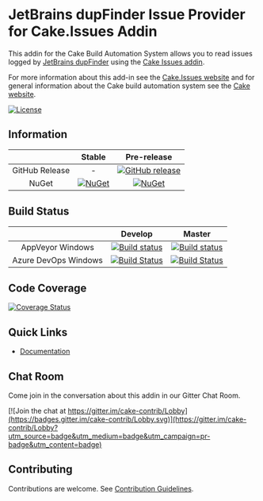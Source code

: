 # JetBrains dupFinder Issue Provider for Cake.Issues Addin

This addin for the Cake Build Automation System allows you to read issues logged by [JetBrains dupFinder](https://www.jetbrains.com/help/resharper/dupFinder.html)
using the [Cake Issues addin](https://github.com/cake-contrib/Cake.Issues).

For more information about this add-in see the [Cake.Issues website](https://cakeissues.net)
and for general information about the Cake build automation system see the [Cake website](http://cakebuild.net).

[![License](http://img.shields.io/:license-mit-blue.svg)](https://github.com/cake-contrib/Cake.ca.Issues.DupFinder/blob/feature/build/LICENSE)

## Information

| | Stable | Pre-release |
|:--:|:--:|:--:|
|GitHub Release|-|[![GitHub release](https://img.shields.io/github/release/cake-contrib/Cake.Issues.DupFinder.svg)](https://github.com/cake-contrib/Cake.Issues.DupFinder/releases/latest)|
|NuGet|[![NuGet](https://img.shields.io/nuget/v/Cake.Issues.DupFinder.svg)](https://www.nuget.org/packages/Cake.Issues.DupFinder)|[![NuGet](https://img.shields.io/nuget/vpre/Cake.Issues.DupFinder.svg)](https://www.nuget.org/packages/Cake.Issues.DupFinder)|

## Build Status

| | Develop | Master |
|:--:|:--:|:--:|
|AppVeyor Windows|[![Build status](https://ci.appveyor.com/api/projects/status/d02pgsed8hnq0rah/branch/develop?svg=true)](https://ci.appveyor.com/project/cakecontrib/cake-issues-dupfinder/branch/develop)|[![Build status](https://ci.appveyor.com/api/projects/status/d02pgsed8hnq0rah/branch/master?svg=true)](https://ci.appveyor.com/project/cakecontrib/cake-issues-dupfinder/branch/master)|
|Azure DevOps Windows|[![Build Status](https://dev.azure.com/cake-contrib/Cake.Issues.DupFinder/_apis/build/status/cake-contrib.Cake.Issues.DupFinder?branchName=develop&jobName=Windows)](https://dev.azure.com/cake-contrib/Cake.Issues.DupFinder/_build/latest?definitionId=18&branchName=develop)|[![Build Status](https://dev.azure.com/cake-contrib/Cake.Issues.DupFinder/_apis/build/status/cake-contrib.Cake.Issues.DupFinder?branchName=master&jobName=Windows)](https://dev.azure.com/cake-contrib/Cake.Issues.DupFinder/_build/latest?definitionId=18&branchName=master)|

## Code Coverage

[![Coverage Status](https://coveralls.io/repos/github/cake-contrib/Cake.Issues.DupFinder/badge.svg?branch=develop)](https://coveralls.io/github/cake-contrib/Cake.Issues.DupFinder?branch=develop)

## Quick Links

- [Documentation](https://cakeissues.net)

## Chat Room

Come join in the conversation about this addin in our Gitter Chat Room.

[![Join the chat at https://gitter.im/cake-contrib/Lobby](https://badges.gitter.im/cake-contrib/Lobby.svg)](https://gitter.im/cake-contrib/Lobby?utm_source=badge&utm_medium=badge&utm_campaign=pr-badge&utm_content=badge)

## Contributing

Contributions are welcome. See [Contribution Guidelines](CONTRIBUTING.md).

